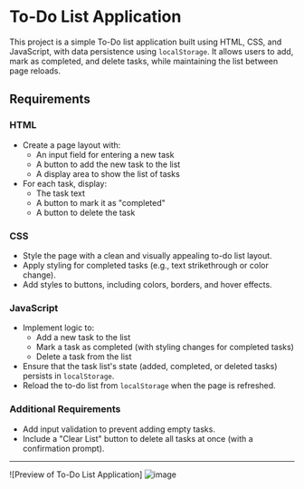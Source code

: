 # To-Do List Application

This project is a simple To-Do list application built using HTML, CSS, and JavaScript, with data persistence using `localStorage`. It allows users to add, mark as completed, and delete tasks, while maintaining the list between page reloads.

## Requirements

### HTML
- Create a page layout with:
  - An input field for entering a new task
  - A button to add the new task to the list
  - A display area to show the list of tasks
- For each task, display:
  - The task text
  - A button to mark it as "completed"
  - A button to delete the task

### CSS
- Style the page with a clean and visually appealing to-do list layout.
- Apply styling for completed tasks (e.g., text strikethrough or color change).
- Add styles to buttons, including colors, borders, and hover effects.

### JavaScript
- Implement logic to:
  - Add a new task to the list
  - Mark a task as completed (with styling changes for completed tasks)
  - Delete a task from the list
- Ensure that the task list's state (added, completed, or deleted tasks) persists in `localStorage`.
- Reload the to-do list from `localStorage` when the page is refreshed.

### Additional Requirements
- Add input validation to prevent adding empty tasks.
- Include a "Clear List" button to delete all tasks at once (with a confirmation prompt).

---

![Preview of To-Do List Application]
![image](https://github.com/user-attachments/assets/472f10bb-2db1-4875-9a5a-71f92e958a19)
